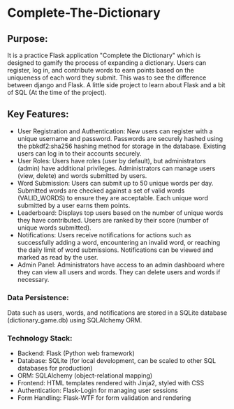 # Complete-The-Dictionary
## Purpose:
It is a practice Flask application "Complete the Dictionary" which is designed to gamify the process of expanding a dictionary. Users can register, log in, and contribute words to earn points based on the uniqueness of each word they submit. This was to see the difference between django and Flask. A little side project to learn about Flask and a bit of SQL (At the time of the project).

## Key Features:
* User Registration and Authentication:
  New users can register with a unique username and password.
  Passwords are securely hashed using the pbkdf2:sha256 hashing method for storage in the database.
  Existing users can log in to their accounts securely.
* User Roles:
  Users have roles (user by default), but administrators (admin) have additional privileges.
  Administrators can manage users (view, delete) and words submitted by users.
* Word Submission:
  Users can submit up to 50 unique words per day.
  Submitted words are checked against a set of valid words (VALID_WORDS) to ensure they are acceptable.
  Each unique word submitted by a user earns them points.
* Leaderboard:
  Displays top users based on the number of unique words they have contributed.
  Users are ranked by their score (number of unique words submitted).
* Notifications:
  Users receive notifications for actions such as successfully adding a word, encountering an invalid word, or reaching the daily limit of word submissions.
  Notifications can be viewed and marked as read by the user.
* Admin Panel:
  Administrators have access to an admin dashboard where they can view all users and words.
  They can delete users and words if necessary.

### Data Persistence:
Data such as users, words, and notifications are stored in a SQLite database (dictionary_game.db) using SQLAlchemy ORM.

### Technology Stack:
  * Backend: Flask (Python web framework)
  * Database: SQLite (for local development, can be scaled to other SQL databases for production)
  * ORM: SQLAlchemy (object-relational mapping)
  * Frontend: HTML templates rendered with Jinja2, styled with CSS
  * Authentication: Flask-Login for managing user sessions
  * Form Handling: Flask-WTF for form validation and rendering
